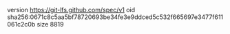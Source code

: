 version https://git-lfs.github.com/spec/v1
oid sha256:0671c8c5aa5bf78720693be34fe3e9ddced5c532f665697e3477f611061c2c0b
size 8819
